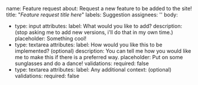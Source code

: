 name: Feature request
about: Request a new feature to be added to the site!
title: "*Feature request title here*"
labels: Suggestion
assignees: ''
body:
  - type: input
    attributes:
      label: What would you like to add?
      description: (stop asking me to add new versions, i'll do that in my own time.)
      placeholder: Something cool!
  - type: textarea
    attributes:
      label: How would you like this to be implemented? (optional)
      description: You can tell me how you would like me to make this if there is a preferred way.
      placeholder: Put on some sunglasses and do a dance!
    validations:
      required: false
  - type: textarea
    attributes:
      label: Any additional context: (optional)
    validations:
      required: false
